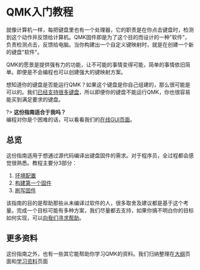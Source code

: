 # QMK入门教程

<!---
  original document: 0.14.23:docs/newbs.md
  git diff 0.14.23 HEAD -- docs/newbs.md | cat
-->

就像计算机一样，每把键盘里也有一个处理器，它的职责是在你点击键盘时，检测到这个动作并反馈给计算机。QMK固件即是为了这个目的而设计的一种"软件"，负责检测点击，反馈给电脑。当你构建出一个自定义键映射时，就是在创建一个新的键盘"软件"。

QMK的愿景是提供强有力的功能，让不可能的事情变得可能，简单的事情依旧简单。即便是不会编程也可以创建强大的键映射方案。

想知道你的键盘是否能运行QMK？如果这个键盘是你自己组建的，那么很可能是可以的。我们[已经支持很多键盘](https://qmk.fm/keyboards/)，所以即便你的键盘不能运行QMK，你也很容易能买到满足要求的键盘。

?> **这份指南适合于我吗？**<br>
编程对你是个困难的话，可以看看我们的[在线GUI页面](zh-cn/newbs_building_firmware_configurator.md)。</div>

## 总览

这份指南适用于想通过源代码编译出键盘固件的需求。对于程序员，全过程都会感觉很熟悉。教程主要分3部分：

1. [环境配置](zh-cn/newbs_getting_started.md)
2. [构建第一个固件](zh-cn/newbs_building_firmware.md)
3. [刷写固件](zh-cn/newbs_flashing.md)

该指南的目的是帮助那些从未编译过软件的人，很多取舍及建议都是基于这个考量。完成一个目标可能有多种方案，我们尽量都去支持，如果你搞不明白你的目标如何实现，可以[向我们寻求帮助](zh-cn/support.md)。

## 更多资料

这份指南之外，也有一些其它能帮助你学习QMK的资料。我们归纳整理在[大纲](zh-cn/syllabus.md)页面和[学习资料](zh-cn/newbs_learn_more_resources.md)页面
